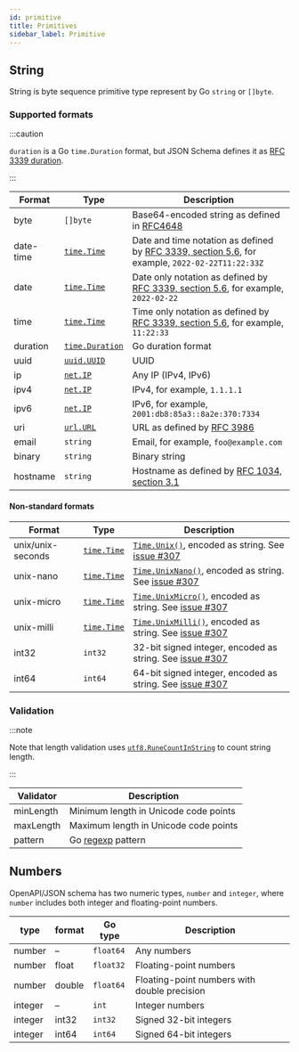 ```yaml
---
id: primitive
title: Primitives
sidebar_label: Primitive
---
```


## String

String is byte sequence primitive type represent by Go `string` or `[]byte`.

### Supported formats

:::caution

`duration` is a Go `time.Duration` format, but JSON Schema defines it as [RFC 3339 duration](https://datatracker.ietf.org/doc/html/rfc3339#appendix-A).

:::

| Format    | Type                                                          | Description                                                                                                                                                  |
|-----------|---------------------------------------------------------------|--------------------------------------------------------------------------------------------------------------------------------------------------------------|
| byte      | `[]byte`                                                      | Base64-encoded string as defined in [RFC4648](https://www.rfc-editor.org/rfc/rfc4648.html)                                                                   |
| date-time | [`time.Time`](https://pkg.go.dev/time#Time)                   | Date and time notation as defined by [RFC 3339, section 5.6](https://datatracker.ietf.org/doc/html/rfc3339#section-5.6), for example, `2022-02-22T11:22:33Z` |
| date      | [`time.Time`](https://pkg.go.dev/time#Time)                   | Date only notation as defined by [RFC 3339, section 5.6](https://datatracker.ietf.org/doc/html/rfc3339#section-5.6), for example, `2022-02-22`               |
| time      | [`time.Time`](https://pkg.go.dev/time#Time)                   | Time only notation as defined by [RFC 3339, section 5.6](https://datatracker.ietf.org/doc/html/rfc3339#section-5.6), for example, `11:22:33`                 |
| duration  | [`time.Duration`](https://pkg.go.dev/time#Duration)           | Go duration format                                                                                                                                           |
| uuid      | [`uuid.UUID`](https://pkg.go.dev/github.com/google/uuid#UUID) | UUID                                                                                                                                                         |
| ip        | [`net.IP`](https://pkg.go.dev/net#IP)                         | Any IP (IPv4, IPv6)                                                                                                                                          |
| ipv4      | [`net.IP`](https://pkg.go.dev/net#IP)                         | IPv4, for example, `1.1.1.1`                                                                                                                                 |
| ipv6      | [`net.IP`](https://pkg.go.dev/net#IP)                         | IPv6, for example, `2001:db8:85a3::8a2e:370:7334`                                                                                                            |
| uri       | [`url.URL`](https://pkg.go.dev/net/url#URL)                   | URL as defined by [RFC 3986](https://datatracker.ietf.org/doc/html/rfc3986)                                                                                  |
| email     | `string`                                                      | Email, for example, `foo@example.com`                                                                                                                        |
| binary    | `string`                                                      | Binary string                                                                                                                                                |
| hostname  | `string`                                                      | Hostname as defined by [RFC 1034, section 3.1](https://datatracker.ietf.org/doc/html/rfc1034#section-3.1)                                                    |

#### Non-standard formats

| Format            | Type                                           | Description                                                                                                                                   |
|-------------------|------------------------------------------------|-----------------------------------------------------------------------------------------------------------------------------------------------|
| unix/unix-seconds | [`time.Time`](https://pkg.go.dev/time#Time)    | [`Time.Unix()`](https://pkg.go.dev/time#Time.Unix), encoded as string. See [issue #307](https://github.com/ogen-go/ogen/issues/306)           |
| unix-nano         | [`time.Time`](https://pkg.go.dev/time#Time)    | [`Time.UnixNano()`](https://pkg.go.dev/time#Time.UnixNano), encoded as string. See [issue #307](https://github.com/ogen-go/ogen/issues/306)   |
| unix-micro        | [`time.Time`](https://pkg.go.dev/time#Time)    | [`Time.UnixMicro()`](https://pkg.go.dev/time#Time.UnixMicro), encoded as string. See [issue #307](https://github.com/ogen-go/ogen/issues/306) |
| unix-milli        | [`time.Time`](https://pkg.go.dev/time#Time)    | [`Time.UnixMilli()`](https://pkg.go.dev/time#Time.UnixMilli), encoded as string. See [issue #307](https://github.com/ogen-go/ogen/issues/306) |
| int32             | `int32`                                        | 32-bit signed integer, encoded as string. See [issue #307](https://github.com/ogen-go/ogen/issues/307)                                        |
| int64             | `int64`                                        | 64-bit signed integer, encoded as string. See [issue #307](https://github.com/ogen-go/ogen/issues/307)                                        |

### Validation

:::note

Note that length validation uses [`utf8.RuneCountInString`](https://pkg.go.dev/unicode/utf8#RuneCountInString) to count
string length.

:::


| Validator | Description                                    |
|-----------|------------------------------------------------|
| minLength | Minimum length in Unicode code points          |
| maxLength | Maximum length in Unicode code points          |
| pattern   | Go [regexp](https://pkg.go.dev/regexp) pattern |

## Numbers

OpenAPI/JSON schema has two numeric types, `number` and `integer`, where `number` includes both integer and
floating-point numbers.

| type      | format | Go type   | Description                                  |
|-----------|--------|-----------|----------------------------------------------|
| number    | –      | `float64` | Any numbers                                  |
| number    | float  | `float32` | Floating-point numbers                       |
| number    | double | `float64` | Floating-point numbers with double precision |
| integer   | –      | `int`     | Integer numbers                              |
| integer   | int32  | `int32`   | Signed 32-bit integers                       |
| integer   | int64  | `int64`   | Signed 64-bit integers                       |
